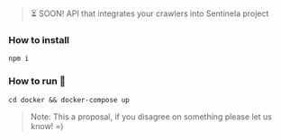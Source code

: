 
> :hourglass_flowing_sand: SOON! API that integrates your crawlers into Sentinela project

### How to install
`npm i`

### How to run :rocket:
`cd docker && docker-compose up`

> Note: This a proposal, if you disagree on something please let us know! =)
